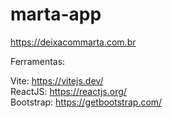 # marta-app

https://deixacommarta.com.br

Ferramentas:

Vite: https://vitejs.dev/ <br/>
ReactJS: https://reactjs.org/ <br/>
Bootstrap: https://getbootstrap.com/
